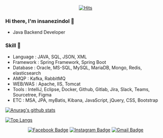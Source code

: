 <div align=center>

[![Hits](https://hits.seeyoufarm.com/api/count/incr/badge.svg?url=https%3A%2F%2Fgithub.com%2Finsanezindol&count_bg=%2379C83D&title_bg=%23525252&icon=spring.svg&icon_color=%2379C83D&title=hits&edge_flat=false)](https://hits.seeyoufarm.com)

</div>

### Hi there, I'm insanezindol 👋
- Java Backend Developer

### Skill 🤒
- Language : JAVA, SQL, JSON, XML
- Framework : Spring Framework, Spring Boot
- Database : Oracle, MS-SQL, MySQL, MariaDB, Mongo, Redis, elasticsearch
- AMQP : Kafka, RabbitMQ
- WEB/WAS : Apache, IIS, Tomcat
- Tools : IntelliJ, Eclipse, Docker, Github, Gitlab, Jira, Slack, Teams, Sourcetree, Figma
- ETC : MSA, JPA, myBatis, Kibana, JavaScript, jQuery, CSS, Bootstrap

[![Anurag's github stats](https://github-readme-stats.vercel.app/api?username=insanezindol&show_icons=true&theme=dracula)](https://github.com/anuraghazra/github-readme-stats)

[![Top Langs](https://github-readme-stats.vercel.app/api/top-langs/?username=insanezindol&layout=compact)](https://github.com/anuraghazra/github-readme-stats)

<div align=center>

[![Facebook Badge](https://img.shields.io/badge/-Facebook-1877f2?style=flat-square&logo=facebook&logoColor=white&link=https://www.facebook.com/insanezindol)](https://www.facebook.com/insanezindol) 
[![Instagram Badge](https://img.shields.io/badge/-Instagram-dd2a7b?style=flat-square&logo=instagram&logoColor=white&link=https://www.instagram.com/leejinhyung90/)](https://www.instagram.com/leejinhyung90/) 
[![Gmail Badge](https://img.shields.io/badge/-Gmail-d14836?style=flat-square&logo=Gmail&logoColor=white&link=mailto:leejinhyung90@gmail.com)](mailto:leejinhyung90@gmail.com)
</div>
